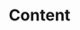 ---
layout: page
title: Content
nav: false
nav_order: 6
dropdown: true
children: 
    - title: Graphical content
      permalink: /drawingscience/
    - title: divider
    - title: Women in Science
      permalink: /womenscience/
    - title: divider
    - title: Food in Lisbon
      permalink: /portugal/
    - title: divider
    - title: Teaching
      permalink: /teaching/
---